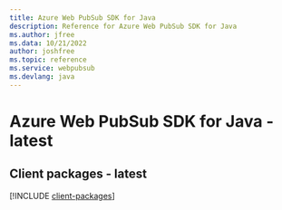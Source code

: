 ```yaml
---
title: Azure Web PubSub SDK for Java
description: Reference for Azure Web PubSub SDK for Java
ms.author: jfree
ms.data: 10/21/2022
author: joshfree
ms.topic: reference
ms.service: webpubsub
ms.devlang: java
---
```

# Azure Web PubSub SDK for Java - latest

## Client packages - latest
[!INCLUDE [client-packages](web-pubsub-client-index.md)]
